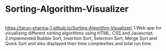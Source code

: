 # Sorting-Algorithm-Visualizer
<br />https://tarun-sharma-1.github.io/Sorting-Algorithm-Visualizer/
1.Web app for visualizing different sorting algorithms using HTML, CSS,and Javascript.<br />
2.Implemented Bubble Sort, Insertion Sort, Selection Sort, Merge Sort and Quick Sort and also displayed their time complexities and total run time.
